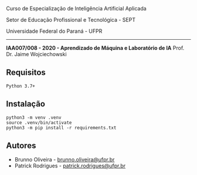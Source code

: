 Curso de Especialização de Inteligência Artificial Aplicada

Setor de Educação Profissional e Tecnológica - SEPT

Universidade Federal do Paraná - UFPR

---
**IAA007/008 - 2020 -  Aprendizado de Máquina e Laboratório de IA**
Prof. Dr. Jaime Wojciechowski

## Requisitos
```shell script
Python 3.7+
```

## Instalação
```shell script
python3 -m venv .venv
source .venv/bin/activate
python3 -m pip install -r requirements.txt
```

## Autores
- Brunno Oliveira - [brunno.oliveira@ufpr.br](mailto:brunno.oliveira@ufpr.br)
- Patrick Rodrigues - [patrick.rodrigues@ufpr.br](mailto:patrick.rodrigues@ufpr.br)
